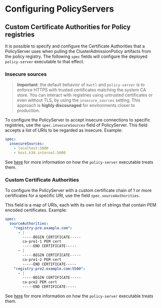 # Configuring PolicyServers

## Custom Certificate Authorities for Policy registries

It is possible to specify and configure the Certificate Authorities that a
PolicyServer uses when pulling the ClusterAdmissionPolicy artifacts from the
policy registry. The following `spec` fields will configure the deployed
`policy-server` executable to that effect.

### Insecure sources

> **Important**: the default behavior of `kwctl` and `policy-server` is to
> enforce HTTPS with trusted certificates matching the system CA store. You can
> interact with registries using untrusted certificates or even without TLS, by
> using the `insecure_sources` setting. This approach is **highly discouraged**
> for environments closer to production.

To configure the PolicyServer to accept insecure connections to specific
registries, use the `spec.insecureSources` field of PolicyServer. This field
accepts a list of URIs to be regarded as insecure. Example:

```yaml
spec:
  insecureSources:
    - localhost:5000
    - host.k3d.internal:5000
```

See [here](../../distributing-policies/custom-certificate-authorities.html) for more
information on how the `policy-server` executable treats them.


### Custom Certificate Authorities

To configure the PolicyServer with a custom certificate chain of 1 or more
certificates for a specific URI, use the field `spec.sourceAuthorities`.

This field is a map of URIs, each with its own list of strings that contain PEM
encoded certificates. Example:

```yaml
spec:
  sourceAuthorities:
    "registry-pre.example.com":
      - |
        -----BEGIN CERTIFICATE-----
        ca-pre1-1 PEM cert
        -----END CERTIFICATE-----
      - |
        -----BEGIN CERTIFICATE-----
        ca-pre1-2 PEM cert
        -----END CERTIFICATE-----
    "registry-pre2.example.com:5500":
      - |
        -----BEGIN CERTIFICATE-----
        ca-pre2 PEM cert
        -----END CERTIFICATE-----
```

See [here](/distributing-policies/custom-certificate-authorities.html) for more
information on how the `policy-server` executable treats them.
